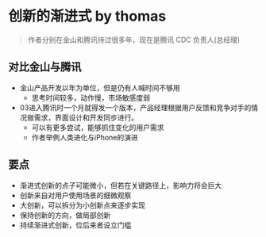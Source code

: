 # 创新的渐进式 by thomas
> 作者分别在金山和腾讯待过很多年，现在是腾讯 CDC 负责人(总经理)

## 对比金山与腾讯
* 金山产品开发以年为单位，但是仍有人喊时间不够用
  - 思考时间较多，动作慢，市场敏感度弱
* 03进入腾讯时一个月就得发一个版本，产品经理根据用户反馈和竞争对手的情况做需求，界面设计和开发同步进行。
  - 可以有更多尝试，能够抓住变化的用户需求
  - 作者举例人类进化与iPhone的演进

## 要点
* 渐进式创新的点子可能微小，但若在关键路径上，影响力将会巨大
* 创新来自对用户使用场景的细微观察
* 大创新，可以拆分为小创新点来逐步实现
* 保持创新的方向，做局部创新
* 持续渐进式创新，位后来者设立门槛



